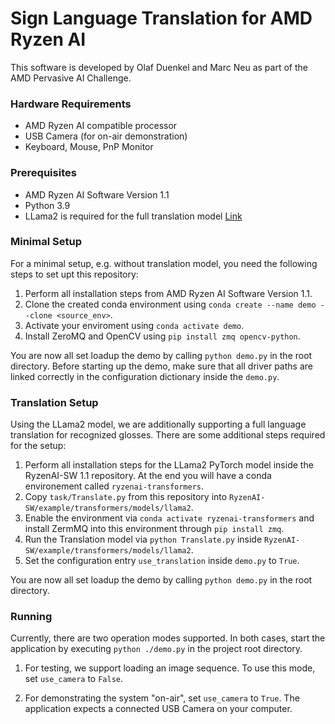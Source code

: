 # Sign Language Translation for AMD Ryzen AI 

This software is developed by Olaf Duenkel and Marc Neu as part of the AMD Pervasive AI Challenge. 

### Hardware Requirements

- AMD Ryzen AI compatible processor
- USB Camera (for on-air demonstration)
- Keyboard, Mouse, PnP Monitor

### Prerequisites

 - AMD Ryzen AI Software Version 1.1
 - Python 3.9
 - LLama2 is required for the full translation model [Link](https://github.com/amd/RyzenAI-SW)

### Minimal Setup

For a minimal setup, e.g. without translation model, you need the following steps to set upt this repository:


1. Perform all installation steps from AMD Ryzen AI Software Version 1.1.
2. Clone the created conda environment using `conda create --name demo --clone <source_env>`.
3. Activate your enviroment using `conda activate demo`.
4. Install ZeroMQ and OpenCV using `pip install zmq opencv-python`.

You are now all set loadup the demo by calling `python demo.py` in the root directory. Before starting up the demo, make sure that all driver paths are linked correctly in the configuration dictionary inside the `demo.py`.

### Translation Setup

Using the LLama2 model, we are additionally supporting a full language translation for recognized glosses. There are some additional steps required for the setup:

1. Perform all installation steps for the LLama2 PyTorch model inside the RyzenAI-SW 1.1 repository. At the end you will have a conda environement called `ryzenai-transformers`.
2. Copy `task/Translate.py` from this repository into `RyzenAI-SW/example/transformers/models/llama2`.
3. Enable the environment via `conda activate ryzenai-transformers` and install ZermMQ into this environment through `pip install zmq`.
4. Run the Translation model via `python Translate.py` inside `RyzenAI-SW/example/transformers/models/llama2`.
5. Set the configuration entry `use_translation` inside `demo.py` to `True`.

You are now all set loadup the demo by calling `python demo.py` in the root directory.

### Running

Currently, there are two operation modes supported. In both cases, start the application by executing `python ./demo.py` in the project root directory.

1. For testing, we support loading an image sequence. To use this mode, set `use_camera` to `False`.

2. For demonstrating the system "on-air", set  `use_camera` to `True`. The application expects a connected USB Camera on your computer.
